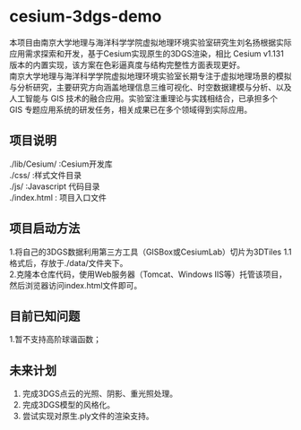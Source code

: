 # cesium-3dgs-demo
本项目由南京大学地理与海洋科学学院虚拟地理环境实验室研究生刘名扬根据实际应用需求探索和开发，基于Cesium实现原生的3DGS渲染，相比 Cesium v1.131 版本的内置实现，该方案在色彩逼真度与结构完整性方面表现更好。<br>
南京大学地理与海洋科学学院虚拟地理环境实验室长期专注于虚拟地理场景的模拟与分析研究，主要研究方向涵盖地理信息三维可视化、时空数据建模与分析、以及人工智能与 GIS 技术的融合应用。实验室注重理论与实践相结合，已承担多个 GIS 专题应用系统的研发任务，相关成果已在多个领域得到实际应用。<br>
## 项目说明
./lib/Cesium/ :Cesium开发库<br>
./css/ :样式文件目录<br>
./js/ :Javascript 代码目录<br>
./index.html : 项目入口文件<br>
## 项目启动方法
1.将自己的3DGS数据利用第三方工具（GISBox或CesiumLab）切片为3DTiles 1.1格式后，存放于./data/文件夹下。<br>
2.克隆本仓库代码，使用Web服务器（Tomcat、Windows IIS等）托管该项目，然后浏览器访问index.html文件即可。<br>

## 目前已知问题
1.暂不支持高阶球谐函数；<br>

## 未来计划
1. 完成3DGS点云的光照、阴影、重光照处理。<br>
2. 完成3DGS模型的风格化。<br>
3. 尝试实现对原生.ply文件的渲染支持。<br>
